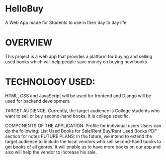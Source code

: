 # HelloBuy
A Web App made for Students to use in their day to day life
# OVERVIEW
 This project is a web app that provides a platform for buying and selling used books which will help people save money on buying new books.
# TECHNOLOGY USED:
HTML, CSS and JavaScript will be used for frontend and Django will be used for backend development.

TARGET AUDIENCE:
Currently, the target audience is College students who want to sell or buy second-hand books. It is college specific.

COMPONENTS OF THE APPLICATION:
Profile for individual users
Users can do the following:
List Used Books for Sale/Rent
Buy/Rent Used Books
PDF section for notes
FUTURE PLANS:
In the future, we intend to extend the target audience to include the local vendors who sell second-hand books to get books of all genres. It will enable us to have more books on our app and also will help the vendor to increase his sale.
